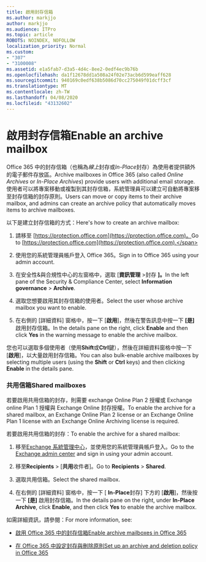 ```yaml
---
title: 啟用封存信箱
ms.author: markjjo
author: markjjo
ms.audience: ITPro
ms.topic: article
ROBOTS: NOINDEX, NOFOLLOW
localization_priority: Normal
ms.custom:
- "307"
- "3100008"
ms.assetid: e1a5fab7-d3a5-4d4c-8ee2-0edf4ec9b76b
ms.openlocfilehash: da1f12678dd1a508a24f02e73acb6d599eaff628
ms.sourcegitcommit: 940169c0edf638b5086d70cc275049f01dcff3cf
ms.translationtype: MT
ms.contentlocale: zh-TW
ms.lasthandoff: 04/08/2020
ms.locfileid: "43132602"
---
```

# <a name="enable-an-archive-mailbox"></a><span data-ttu-id="ddbf7-102">啟用封存信箱</span><span class="sxs-lookup"><span data-stu-id="ddbf7-102">Enable an archive mailbox</span></span>

<span data-ttu-id="ddbf7-103">Office 365 中的封存信箱（也稱為*線上*封存或*In-Place*封存）為使用者提供額外的電子郵件存放區。</span><span class="sxs-lookup"><span data-stu-id="ddbf7-103">Archive mailboxes in Office 365 (also called *Online Archives* or *In-Place Archives*) provide users with additional email storage.</span></span> <span data-ttu-id="ddbf7-104">使用者可以將專案移動或複製到其封存信箱，系統管理員可以建立可自動將專案移至封存信箱的封存原則。</span><span class="sxs-lookup"><span data-stu-id="ddbf7-104">Users can move or copy items to their archive mailbox, and admins can create an archive policy that automatically moves items to archive mailboxes.</span></span>
  
<span data-ttu-id="ddbf7-105">以下是建立封存信箱的方式：</span><span class="sxs-lookup"><span data-stu-id="ddbf7-105">Here's how to create an archive mailbox:</span></span>
  
1. <span data-ttu-id="ddbf7-106">請移至 [https://protection.office.com](https://protection.office.com)。</span><span class="sxs-lookup"><span data-stu-id="ddbf7-106">Go to [https://protection.office.com](https://protection.office.com).</span></span>

2. <span data-ttu-id="ddbf7-107">使用您的系統管理員帳戶登入 Office 365。</span><span class="sxs-lookup"><span data-stu-id="ddbf7-107">Sign in to Office 365 using your admin account.</span></span>

3. <span data-ttu-id="ddbf7-108">在安全性&amp;與合規性中心的左窗格中，選取 [**資訊管理** \>封存 **]。**</span><span class="sxs-lookup"><span data-stu-id="ddbf7-108">In the left pane of the Security &amp; Compliance Center, select **Information governance** \> **Archive**.</span></span>

4. <span data-ttu-id="ddbf7-109">選取您想要啟用其封存信箱的使用者。</span><span class="sxs-lookup"><span data-stu-id="ddbf7-109">Select the user whose archive mailbox you want to enable.</span></span>

5. <span data-ttu-id="ddbf7-110">在右側的 [詳細資料] 窗格中，按一下 [**啟用**]，然後在警告訊息中按一下 **[是]** 啟用封存信箱。</span><span class="sxs-lookup"><span data-stu-id="ddbf7-110">In the details pane on the right, click **Enable** and then click **Yes** in the warning message to enable the archive mailbox.</span></span>

<span data-ttu-id="ddbf7-111">您也可以選取多個使用者（使用**Shift**或**Ctrl**鍵），然後在詳細資料窗格中按一下 [**啟用**]，以大量啟用封存信箱。</span><span class="sxs-lookup"><span data-stu-id="ddbf7-111">You can also bulk-enable archive mailboxes by selecting multiple users (using the **Shift** or **Ctrl** keys) and then clicking **Enable** in the details pane.</span></span>
  
### <a name="shared-mailboxes"></a><span data-ttu-id="ddbf7-112">共用信箱</span><span class="sxs-lookup"><span data-stu-id="ddbf7-112">Shared mailboxes</span></span>

<span data-ttu-id="ddbf7-113">若要啟用共用信箱的封存，則需要 exchange Online Plan 2 授權或 Exchange online Plan 1 授權與 Exchange Online 封存授權。</span><span class="sxs-lookup"><span data-stu-id="ddbf7-113">To enable the archive for a shared mailbox, an Exchange Online Plan 2 license or an Exchange Online Plan 1 license with an Exchange Online Archiving license is required.</span></span>  

<span data-ttu-id="ddbf7-114">若要啟用共用信箱的封存：</span><span class="sxs-lookup"><span data-stu-id="ddbf7-114">To enable the archive for a shared mailbox:</span></span>

1. <span data-ttu-id="ddbf7-115">移至[Exchange 系統管理中心](https://outlook.office365.com/ecp)，並使用您的系統管理員帳戶登入。</span><span class="sxs-lookup"><span data-stu-id="ddbf7-115">Go to the [Exchange admin center](https://outlook.office365.com/ecp) and sign in using your admin account.</span></span>

2. <span data-ttu-id="ddbf7-116">移至**Recipients** > [**共用**收件者]。</span><span class="sxs-lookup"><span data-stu-id="ddbf7-116">Go to **Recipients** > **Shared**.</span></span>

3. <span data-ttu-id="ddbf7-117">選取共用信箱。</span><span class="sxs-lookup"><span data-stu-id="ddbf7-117">Select the shared mailbox.</span></span>

4. <span data-ttu-id="ddbf7-118">在右側的 [詳細資料] 窗格中，按一下 [ **In-Place**封存] 下方的 [**啟用**]，然後按一下 **[是]** 啟用封存信箱。</span><span class="sxs-lookup"><span data-stu-id="ddbf7-118">In the details pane on the right, under **In-Place Archive**, click **Enable**, and then click **Yes** to enable the archive mailbox.</span></span>

<span data-ttu-id="ddbf7-119">如需詳細資訊，請參閱：</span><span class="sxs-lookup"><span data-stu-id="ddbf7-119">For more information, see:</span></span>
  
- [<span data-ttu-id="ddbf7-120">啟用 Office 365 中的封存信箱</span><span class="sxs-lookup"><span data-stu-id="ddbf7-120">Enable archive mailboxes in Office 365</span></span>](https://docs.microsoft.com/office365/securitycompliance/enable-archive-mailboxes)

- [<span data-ttu-id="ddbf7-121">在 Office 365 中設定封存與刪除原則</span><span class="sxs-lookup"><span data-stu-id="ddbf7-121">Set up an archive and deletion policy in Office 365</span></span>](https://docs.microsoft.com//office365/securitycompliance/set-up-an-archive-and-deletion-policy-for-mailboxes)
